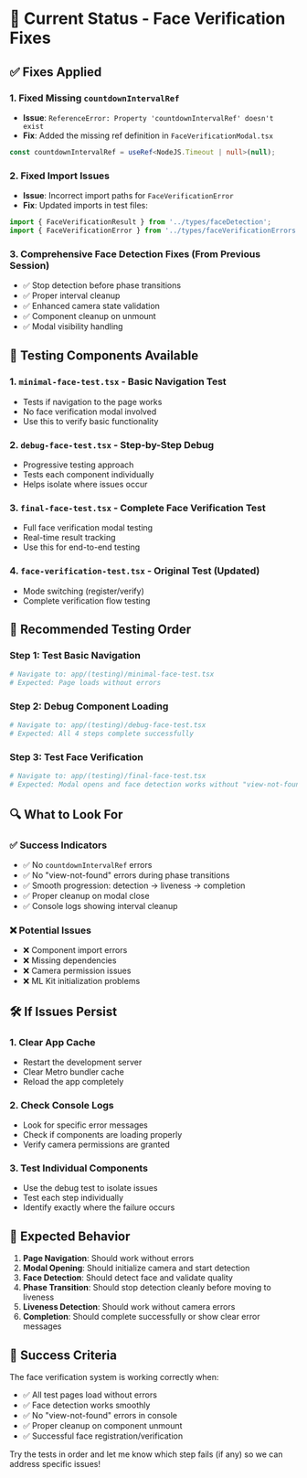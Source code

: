 # 🎯 Current Status - Face Verification Fixes

## ✅ Fixes Applied

### 1. **Fixed Missing `countdownIntervalRef`**
- **Issue**: `ReferenceError: Property 'countdownIntervalRef' doesn't exist`
- **Fix**: Added the missing ref definition in `FaceVerificationModal.tsx`
```typescript
const countdownIntervalRef = useRef<NodeJS.Timeout | null>(null);
```

### 2. **Fixed Import Issues**
- **Issue**: Incorrect import paths for `FaceVerificationError`
- **Fix**: Updated imports in test files:
```typescript
import { FaceVerificationResult } from '../types/faceDetection';
import { FaceVerificationError } from '../types/faceVerificationErrors';
```

### 3. **Comprehensive Face Detection Fixes** (From Previous Session)
- ✅ Stop detection before phase transitions
- ✅ Proper interval cleanup
- ✅ Enhanced camera state validation
- ✅ Component cleanup on unmount
- ✅ Modal visibility handling

## 🧪 Testing Components Available

### 1. **`minimal-face-test.tsx`** - Basic Navigation Test
- Tests if navigation to the page works
- No face verification modal involved
- Use this to verify basic functionality

### 2. **`debug-face-test.tsx`** - Step-by-Step Debug
- Progressive testing approach
- Tests each component individually
- Helps isolate where issues occur

### 3. **`final-face-test.tsx`** - Complete Face Verification Test
- Full face verification modal testing
- Real-time result tracking
- Use this for end-to-end testing

### 4. **`face-verification-test.tsx`** - Original Test (Updated)
- Mode switching (register/verify)
- Complete verification flow testing

## 🚀 Recommended Testing Order

### Step 1: Test Basic Navigation
```bash
# Navigate to: app/(testing)/minimal-face-test.tsx
# Expected: Page loads without errors
```

### Step 2: Debug Component Loading
```bash
# Navigate to: app/(testing)/debug-face-test.tsx
# Expected: All 4 steps complete successfully
```

### Step 3: Test Face Verification
```bash
# Navigate to: app/(testing)/final-face-test.tsx
# Expected: Modal opens and face detection works without "view-not-found" errors
```

## 🔍 What to Look For

### ✅ Success Indicators
- ✅ No `countdownIntervalRef` errors
- ✅ No "view-not-found" errors during phase transitions
- ✅ Smooth progression: detection → liveness → completion
- ✅ Proper cleanup on modal close
- ✅ Console logs showing interval cleanup

### ❌ Potential Issues
- ❌ Component import errors
- ❌ Missing dependencies
- ❌ Camera permission issues
- ❌ ML Kit initialization problems

## 🛠️ If Issues Persist

### 1. **Clear App Cache**
- Restart the development server
- Clear Metro bundler cache
- Reload the app completely

### 2. **Check Console Logs**
- Look for specific error messages
- Check if components are loading properly
- Verify camera permissions are granted

### 3. **Test Individual Components**
- Use the debug test to isolate issues
- Test each step individually
- Identify exactly where the failure occurs

## 📱 Expected Behavior

1. **Page Navigation**: Should work without errors
2. **Modal Opening**: Should initialize camera and start detection
3. **Face Detection**: Should detect face and validate quality
4. **Phase Transition**: Should stop detection cleanly before moving to liveness
5. **Liveness Detection**: Should work without camera errors
6. **Completion**: Should complete successfully or show clear error messages

## 🎉 Success Criteria

The face verification system is working correctly when:
- ✅ All test pages load without errors
- ✅ Face detection works smoothly
- ✅ No "view-not-found" errors in console
- ✅ Proper cleanup on component unmount
- ✅ Successful face registration/verification

Try the tests in order and let me know which step fails (if any) so we can address specific issues!